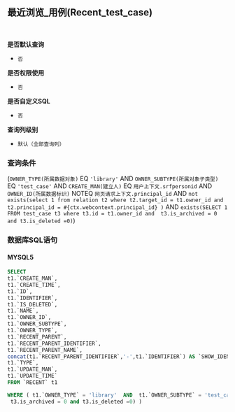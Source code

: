 ## 最近浏览_用例(Recent_test_case) <!-- {docsify-ignore-all} -->



<br>
<p class="panel-title"><b>是否默认查询</b></p>

* `否`

<p class="panel-title"><b>是否权限使用</b></p>

* `否`

<p class="panel-title"><b>是否自定义SQL</b></p>

* `否`

<p class="panel-title"><b>查询列级别</b></p>

* `默认（全部查询列）`



### 查询条件

(`OWNER_TYPE(所属数据对象)` EQ `'library'` AND `OWNER_SUBTYPE(所属对象子类型)` EQ `'test_case'` AND `CREATE_MAN(建立人)` EQ `用户上下文.srfpersonid` AND `OWNER_ID(所属数据标识)` NOTEQ `网页请求上下文.principal_id` AND `not exists(select 1 from relation t2 where t2.target_id = t1.owner_id and t2.principal_id = #{ctx.webcontext.principal_id} )` AND `exists(SELECT 1 FROM test_case t3 where t3.id = t1.owner_id and 
 t3.is_archived = 0 and t3.is_deleted =0)`)



### 数据库SQL语句

#### MYSQL5

```sql
SELECT
t1.`CREATE_MAN`,
t1.`CREATE_TIME`,
t1.`ID`,
t1.`IDENTIFIER`,
t1.`IS_DELETED`,
t1.`NAME`,
t1.`OWNER_ID`,
t1.`OWNER_SUBTYPE`,
t1.`OWNER_TYPE`,
t1.`RECENT_PARENT`,
t1.`RECENT_PARENT_IDENTIFIER`,
t1.`RECENT_PARENT_NAME`,
concat(t1.`RECENT_PARENT_IDENTIFIER`,'-',t1.`IDENTIFIER`) AS `SHOW_IDENTIFIER`,
t1.`TYPE`,
t1.`UPDATE_MAN`,
t1.`UPDATE_TIME`
FROM `RECENT` t1 

WHERE ( t1.`OWNER_TYPE` = 'library'  AND  t1.`OWNER_SUBTYPE` = 'test_case'  AND  t1.`CREATE_MAN` = #{ctx.sessioncontext.srfpersonid}  AND  <choose><when test="ctx.webcontext.principal_id !=null ">  t1.`OWNER_ID` <> #{ctx.webcontext.principal_id}  </when><otherwise>1=1</otherwise></choose>  AND  not exists(select 1 from relation t2 where t2.target_id = t1.owner_id and t2.principal_id = #{ctx.webcontext.principal_id} )  AND  exists(SELECT 1 FROM test_case t3 where t3.id = t1.owner_id and 
 t3.is_archived = 0 and t3.is_deleted =0) )
```
